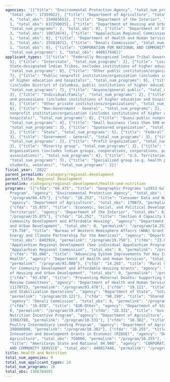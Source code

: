```yaml
---
agencies: '[{"title": "Environmental Protection Agency", "total_num_programs": 1,
  "total_obs": 17359022}, {"title": "Department of Agriculture", "total_num_programs":
  4, "total_obs": 234903653}, {"title": "Department of the Interior", "total_num_programs":
  1, "total_obs": 637250025}, {"title": "Department of Housing and Urban Development",
  "total_num_programs": 2, "total_obs": 0}, {"title": "Department of State", "total_num_programs":
  3, "total_obs": 10872674}, {"title": "Appalachian Regional Commission", "total_num_programs":
  1, "total_obs": 0}, {"title": "Department of Health and Human Services", "total_num_programs":
  2, "total_obs": 25581871}, {"title": "Denali Commission", "total_num_programs":
  1, "total_obs": 0}, {"title": "CORPORATION FOR NATIONAL AND COMMUNITY SERVICE",
  "total_num_programs": 1, "total_obs": 440817446}]'
applicant_types: '[{"title": "Federally Recognized lndian Tribal Governments", "total_num_programs":
  5}, {"title": "Interstate", "total_num_programs": 2}, {"title": "Local (includes
  State-designated lndian Tribes, excludes institutions of higher education and hospitals",
  "total_num_programs": 9}, {"title": "Other public institution/organization", "total_num_programs":
  7}, {"title": "Public nonprofit institution/organization (includes institutions
  of higher education and hospitals)", "total_num_programs": 9}, {"title": "State
  (includes District of Columbia, public institutions of higher education and hospitals)",
  "total_num_programs": 7}, {"title": "Anyone/general public", "total_num_programs":
  3}, {"title": "Individual/Family", "total_num_programs": 2}, {"title": "U.S. Territories
  and possessions (includes institutions of higher education and hospitals)", "total_num_programs":
  6}, {"title": "Other private institutions/organizations", "total_num_programs":
  6}, {"title": "Non-Government - General", "total_num_programs": 2}, {"title": "Private
  nonprofit institution/organization (includes institutions of higher education and
  hospitals)", "total_num_programs": 8}, {"title": "Quasi-public nonprofit institution/organization",
  "total_num_programs": 4}, {"title": "Small business (less than 500 employees)",
  "total_num_programs": 3}, {"title": "Sponsored organization", "total_num_programs":
  2}, {"title": "State", "total_num_programs": 5}, {"title": "Federal", "total_num_programs":
  3}, {"title": "Government - General", "total_num_programs": 3}, {"title": "Intrastate",
  "total_num_programs": 2}, {"title": "Profit organization", "total_num_programs":
  3}, {"title": "Minority group", "total_num_programs": 3}, {"title": "Native American
  Organizations (includes lndian groups, cooperatives, corporations, partnerships,
  associations)", "total_num_programs": 4}, {"title": "U.S. Territories and possessions",
  "total_num_programs": 3}, {"title": "Specialized group (e.g. health professionals,
  students, veterans)", "total_num_programs": 2}]'
fiscal_year: '2022'
parent_permalink: /category/regional-development
parent_title: Regional Development
permalink: /category/regional-development/health-and-nutrition
programs: '[{"cfda": "66.475", "title": "Geographic Programs \u2013 Gulf of Mexico
  Program", "agency": "Environmental Protection Agency", "total_obs": 17359022, "permalink":
  "/program/66.475"}, {"cfda": "10.253", "title": "Consumer Data and Nutrition Research",
  "agency": "Department of Agriculture", "total_obs": 170873, "permalink": "/program/10.253"},
  {"cfda": "15.875", "title": "Economic, Social, and Political Development of the
  Territories", "agency": "Department of the Interior", "total_obs": 637250025, "permalink":
  "/program/15.875"}, {"cfda": "14.252", "title": "Section 4 Capacity Building for
  Community Development and Affordable Housing", "agency": "Department of Housing
  and Urban Development", "total_obs": 0, "permalink": "/program/14.252"}, {"cfda":
  "19.750", "title": "Bureau of Western Hemisphere Affairs (WHA) Grant Programs (including
  Energy and Climate Partnership for the Americas)", "agency": "Department of State",
  "total_obs": 8403924, "permalink": "/program/19.750"}, {"cfda": "23.001", "title":
  "Appalachian Regional Development (See individual Appalachian Programs)", "agency":
  "Appalachian Regional Commission", "total_obs": 0, "permalink": "/program/23.001"},
  {"cfda": "93.088", "title": "Advancing System Improvements for Key Issues in Women''s
  Health", "agency": "Department of Health and Human Services", "total_obs": 14411148,
  "permalink": "/program/93.088"}, {"cfda": "14.265", "title": "Rural Capacity Building
  for Community Development and Affordable Housing Grants", "agency": "Department
  of Housing and Urban Development", "total_obs": 0, "permalink": "/program/14.265"},
  {"cfda": "93.478", "title": "Preventing Maternal Deaths: Supporting Maternal Mortality
  Review Committees", "agency": "Department of Health and Human Services", "total_obs":
  11170723, "permalink": "/program/93.478"}, {"cfda": "19.121", "title": "Conflict
  and Stabilization Operations", "agency": "Department of State", "total_obs": 2468750,
  "permalink": "/program/19.121"}, {"cfda": "90.199", "title": "Shared Services",
  "agency": "Denali Commission", "total_obs": 0, "permalink": "/program/90.199"},
  {"cfda": "19.878", "title": "EUR-Other", "agency": "Department of State", "total_obs":
  0, "permalink": "/program/19.878"}, {"cfda": "10.331", "title": "Gus Schumacher
  Nutrition Incentive Program", "agency": "Department of Agriculture", "total_obs":
  33982780, "permalink": "/program/10.331"}, {"cfda": "10.382", "title": "Meat and
  Poultry Intermediary Lending Program", "agency": "Department of Agriculture", "total_obs":
  200000000, "permalink": "/program/10.382"}, {"cfda": "10.255", "title": "Research
  Innovation and Development Grants in Economic (RIDGE)", "agency": "Department of
  Agriculture", "total_obs": 750000, "permalink": "/program/10.255"}, {"cfda": "94.006",
  "title": "AmeriCorps State and National 94.006", "agency": "CORPORATION FOR NATIONAL
  AND COMMUNITY SERVICE", "total_obs": 440817446, "permalink": "/program/94.006"}]'
title: Health and Nutrition
total_num_agencies: 9
total_num_applicant_types: 24
total_num_programs: 16
total_obs: 1366784691
---
```

